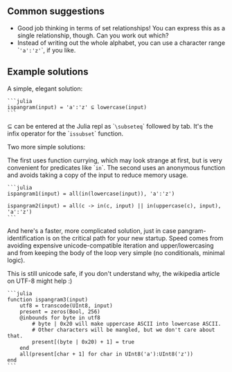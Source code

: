 ## Common suggestions

- Good job thinking in terms of set relationships! You can express this as a single relationship, though. Can you work out which?
- Instead of writing out the whole alphabet, you can use a character range \``'a':'z'`\`, if you like.


## Example solutions

A simple, elegant solution:

````
```julia
ispangram(input) = 'a':'z' ⊆ lowercase(input)
```
````

⊆ can be entered at the Julia repl as \``\subseteq`\` followed by tab. It's the infix operator for the \``issubset`\` function.

Two more simple solutions:

The first uses function currying, which may look strange at first, but is very convenient for predicates like \``in`\`.
The second uses an anonymous function and avoids taking a copy of the input to reduce memory usage.

````
```julia
ispangram1(input) = all(in(lowercase(input)), 'a':'z')

ispangram2(input) = all(c -> in(c, input) || in(uppercase(c), input), 'a':'z')
```
````

And here's a faster, more complicated solution,
just in case pangram-identification is on the critical path for your new startup.
Speed comes from avoiding expensive unicode-compatible iteration and upper/lowercasing and
from keeping the body of the loop very simple (no conditionals, minimal logic).

This is still unicode safe, if you don't understand why, the wikipedia article on UTF-8 might help :)

````
```julia
function ispangram3(input)
    utf8 = transcode(UInt8, input)
    present = zeros(Bool, 256)
    @inbounds for byte in utf8
        # byte | 0x20 will make uppercase ASCII into lowercase ASCII.
        # Other characters will be mangled, but we don't care about that.
        present[(byte | 0x20) + 1] = true
    end
    all(present[char + 1] for char in UInt8('a'):UInt8('z'))
end
```
````
